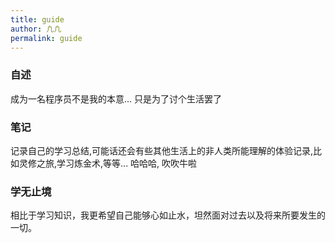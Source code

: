 ```yaml
---
title: guide
author: 凢凢
permalink: guide
---
```

 
 ### 自述

成为一名程序员不是我的本意... 只是为了讨个生活罢了 

 ### 笔记

记录自己的学习总结,可能话还会有些其他生活上的非人类所能理解的体验记录,比如灵修之旅,学习炼金术,等等... 哈哈哈, 吹吹牛啦

 ### 学无止境

相比于学习知识，我更希望自己能够心如止水，坦然面对过去以及将来所要发生的一切。
